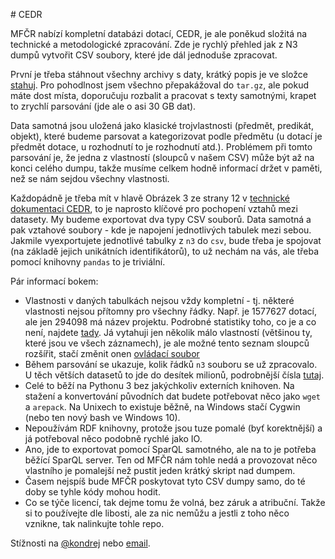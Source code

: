 # CEDR

MFČR nabízí kompletní databázi dotací, CEDR, je ale poněkud složitá na technické a metodologické zpracování. Zde je rychlý přehled jak z N3 dumpů vytvořit CSV soubory, které jde dál jednoduše zpracovat.

První je třeba stáhnout všechny archivy s daty, krátký popis je ve složce [stahuj](stahuj). Pro pohodlnost jsem všechno přepakážoval do `tar.gz`, ale pokud máte dost místa, doporučuju rozbalit a pracovat s texty samotnými, krapet to zrychlí parsování (jde ale o asi 30 GB dat).

Data samotná jsou uložená jako klasické trojvlastnosti (předmět, predikát, objekt), které budeme parsovat a kategorizovat podle předmětu (u dotací je předmět dotace, u rozhodnutí to je rozhodnutí atd.). Problémem při tomto parsování je, že jedna z vlastností (sloupců v našem CSV) může být až na konci celého dumpu, takže musíme celkem hodně informací držet v paměti, než se nám sejdou všechny vlastnosti.

Každopádně je třeba mít v hlavě Obrázek 3 ze strany 12 v [technické dokumentaci CEDR](http://cedropendata.mfcr.cz/c3lod/C3_OpenData%20-%20datov%C3%A1%20sada%20IS%20CEDR%20III%20v2%2002.pdf), to je naprosto klíčové pro pochopení vztahů mezi datasety. My budeme exportovat dva typy CSV souborů. Data samotná a pak vztahové soubory - kde je napojení jednotlivých tabulek mezi sebou. Jakmile vyexportujete jednotlivé tabulky z `n3` do `csv`, bude třeba je spojovat (na základě jejich unikátních identifikátorů), to už nechám na vás, ale třeba pomocí knihovny `pandas` to je triviální.

Pár informací bokem:

- Vlastnosti v daných tabulkách nejsou vždy kompletní - tj. některé vlastnosti nejsou přítomny pro všechny řádky. Např. je 1577627 dotací, ale jen 294098 má název projektu. Podrobné statistiky toho, co je a co není, najdete [tady](stahuj/_freq.txt). Já vytahuji jen několik málo vlastností (většinou ty, které jsou ve všech záznamech), je ale možné tento seznam sloupců rozšířit, stačí změnit onen [ovládací soubor](extrahuj.csv)
- Během parsování se ukazuje, kolik řádků `n3` souboru se už zpracovalo. U těch větších datasetů to jde do desítek milionů, podrobnější čísla [tutaj](stahuj/_stats.txt).
- Celé to běží na Pythonu 3 bez jakýchkoliv externích knihoven. Na stažení a konvertování původních dat budete potřebovat něco jako `wget` a `arepack`. Na Unixech to existuje běžně, na Windows stačí Cygwin (nebo ten nový bash ve Windows 10).
- Nepoužívám RDF knihovny, protože jsou tuze pomalé (byť korektnější) a já potřeboval něco podobně rychlé jako IO.
- Ano, jde to exportovat pomocí SparQL samotného, ale na to je potřeba běžící SparQL server. Ten od MFČR nám tohle nedá a provozovat něco vlastního je pomalejší než pustit jeden krátký skript nad dumpem.
- Časem nejspíš bude MFČR poskytovat tyto CSV dumpy samo, do té doby se tyhle kódy mohou hodit.
- Co se týče licencí, tak dejme tomu že volná, bez záruk a atribuční. Takže si to používejte dle libosti, ale za nic nemůžu a jestli z toho něco vznikne, tak nalinkujte tohle repo.

Stížnosti na [@kondrej](https://twitter.com/kondrej) nebo [email](mailto:ondrej.kokes@gmail.com).

